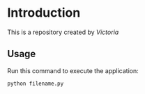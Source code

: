 # Introduction


This is a repository created by *Victoria*


## Usage


Run this command to execute the application:


`python filename.py`

 

```
